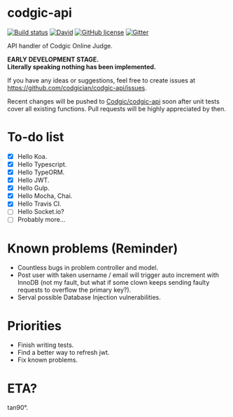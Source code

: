 # codgic-api

[![Build status][travis-image]][travis-url]
[![David][david-image]][david-url]
[![GitHub license][license-image]][license-url]
[![Gitter][gitter-image]][gitter-url]

[david-image]: https://img.shields.io/david/codgician/codgic-api.svg?style=flat-square
[david-url]: https://david-dm.org/codgician/codgic-api
[gitter-image]: https://img.shields.io/gitter/room/nwjs/nw.js.svg?style=flat-square
[gitter-url]: https://gitter.im/Codgic/codgic-api
[license-image]: https://img.shields.io/badge/license-LGPL-blue.svg?style=flat-square
[license-url]: https://raw.githubusercontent.com/codgician/codgic-api/master/LICENSE
[travis-image]: https://img.shields.io/travis/codgician/codgic-api/master.svg?style=flat-square
[travis-url]: https://travis-ci.org/codgician/codgic-api

API handler of Codgic Online Judge.

**EARLY DEVELOPMENT STAGE.**  
**Literally speaking nothing has been implemented.**

If you have any ideas or suggestions, feel free to create issues at https://github.com/codgician/codgic-api/issues.

Recent changes will be pushed to [Codgic/codgic-api](https://github.com/codgic/codgic-api) soon after unit tests cover all existing functions. Pull requests will be highly appreciated by then.

# To-do list
- [x] Hello Koa.
- [x] Hello Typescript.
- [x] Hello TypeORM.
- [x] Hello JWT.
- [x] Hello Gulp.
- [x] Hello Mocha, Chai.
- [x] Hello Travis CI.
- [ ] Hello Socket.io?
- [ ] Probably more...

# Known problems (Reminder)
- Countless bugs in problem controller and model.
- Post user with taken username / email will trigger auto increment with InnoDB (not my fault, but what if some clown keeps sending faulty requests to overflow the primary key?).
- Serval possible Database Injection vulnerabilities.

# Priorities
- Finish writing tests.
- Find a better way to refresh jwt.
- Fix known problems.

# ETA?
tan90°.
